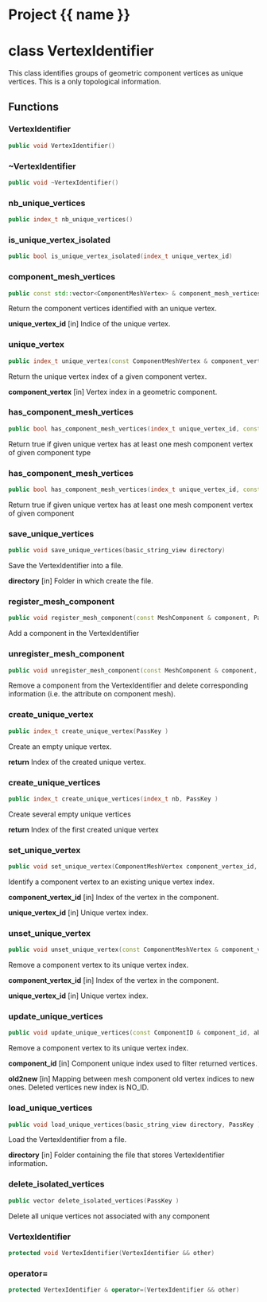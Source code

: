 <script setup>
import {useRoute} from 'vitepress'
const {path} = useRoute()
const tokens = path.split('/')
const words = tokens[2].split('-');
for (let i = 0; i < words.length; i++) {
    words[i] = words[i].charAt(0).toUpperCase() + words[i].slice(1);
    words[i] = words[i].replace('geode', 'Geode')
}
const name = words.join('-');
</script>
# Project {{ name }}

# class VertexIdentifier


 This class identifies groups of geometric component vertices as unique vertices. This is a only topological information.



## Functions

### VertexIdentifier

```cpp
public void VertexIdentifier()
```


### ~VertexIdentifier

```cpp
public void ~VertexIdentifier()
```


### nb_unique_vertices

```cpp
public index_t nb_unique_vertices()
```


### is_unique_vertex_isolated

```cpp
public bool is_unique_vertex_isolated(index_t unique_vertex_id)
```


### component_mesh_vertices

```cpp
public const std::vector<ComponentMeshVertex> & component_mesh_vertices(index_t unique_vertex_id)
```


 Return the component vertices identified with an unique vertex.

**unique_vertex_id** [in] Indice of the unique vertex.

### unique_vertex

```cpp
public index_t unique_vertex(const ComponentMeshVertex & component_vertex)
```


 Return the unique vertex index of a given component vertex.

**component_vertex** [in] Vertex index in a geometric component.

### has_component_mesh_vertices

```cpp
public bool has_component_mesh_vertices(index_t unique_vertex_id, const ComponentType & type)
```


 Return true if given unique vertex has at least one mesh component vertex of given component type

### has_component_mesh_vertices

```cpp
public bool has_component_mesh_vertices(index_t unique_vertex_id, const uuid & component_id)
```


 Return true if given unique vertex has at least one mesh component vertex of given component

### save_unique_vertices

```cpp
public void save_unique_vertices(basic_string_view directory)
```


 Save the VertexIdentifier into a file.

**directory** [in] Folder in which create the file.

### register_mesh_component

```cpp
public void register_mesh_component(const MeshComponent & component, PassKey )
```


 Add a component in the VertexIdentifier

### unregister_mesh_component

```cpp
public void unregister_mesh_component(const MeshComponent & component, PassKey )
```


 Remove a component from the VertexIdentifier and delete corresponding information (i.e. the attribute on component mesh).

### create_unique_vertex

```cpp
public index_t create_unique_vertex(PassKey )
```


 Create an empty unique vertex.

**return** Index of the created unique vertex.

### create_unique_vertices

```cpp
public index_t create_unique_vertices(index_t nb, PassKey )
```


 Create several empty unique vertices

**return** Index of the first created unique vertex

### set_unique_vertex

```cpp
public void set_unique_vertex(ComponentMeshVertex component_vertex_id, index_t unique_vertex_id, PassKey )
```


 Identify a component vertex to an existing unique vertex index.

**component_vertex_id** [in] Index of the vertex in the component.

**unique_vertex_id** [in] Unique vertex index.

### unset_unique_vertex

```cpp
public void unset_unique_vertex(const ComponentMeshVertex & component_vertex_id, index_t unique_vertex_id, PassKey )
```


 Remove a component vertex to its unique vertex index.

**component_vertex_id** [in] Index of the vertex in the component.

**unique_vertex_id** [in] Unique vertex index.

### update_unique_vertices

```cpp
public void update_unique_vertices(const ComponentID & component_id, absl::Span<const index_t> old2new, PassKey )
```


 Remove a component vertex to its unique vertex index.

**component_id** [in] Component unique index used to filter returned vertices.

**old2new** [in] Mapping between mesh component old vertex indices to new ones. Deleted vertices new index is NO_ID.

### load_unique_vertices

```cpp
public void load_unique_vertices(basic_string_view directory, PassKey )
```


 Load the VertexIdentifier from a file.

**directory** [in] Folder containing the file that stores VertexIdentifier information.

### delete_isolated_vertices

```cpp
public vector delete_isolated_vertices(PassKey )
```


 Delete all unique vertices not associated with any component

### VertexIdentifier

```cpp
protected void VertexIdentifier(VertexIdentifier && other)
```


### operator=

```cpp
protected VertexIdentifier & operator=(VertexIdentifier && other)
```




